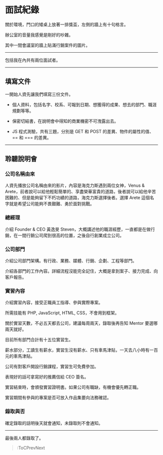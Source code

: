 # 面試紀錄

關於環境，門口的矮桌上放著一排獎盃，左側的牆上有十句格言。

辦公室的音量我感覺是剛好的吵雜。

其中一間會議室的牆上貼滿行銷案件的圖片。

---

包括我在內共有兩位面試者。

---

## 填寫文件

一開始人資先讓我們填寫三份文件。

* 個人資料，包括名字、校系、可報到日期、想獲得的成果、想去的部門、職涯規劃等等。

* 保密切結書，在說明會中得知的商業機密不可洩露出去。

* JS 程式測驗，共有三題，分別是 GET 和 POST 的差異、物件的屬性的值、== 和 === 的差異。

---

## 聆聽說明會

### 公司名稱由來

人資先播放公司名稱由來的影片，內容是海克力斯遇到兩位女神，Venus & Arete，前者說可以給他輕鬆簡單的、享盡榮華富貴的道路，後者說可以給他辛苦困難的、但是能夠留下不朽功績的道路，海克力斯選擇後者。選擇 Arete 這個名字就是希望公司能夠不畏艱難、勇於面對挑戰。

### 總經理

介紹 Founder & CEO 黃逸旻 Steven，大概講述他的職涯經歷，一直都是在做行銷，在一間行銷公司爬到很高的位置，之後自行創業成立公司。

### 公司部門

介紹公司部門架構。有行政、業務、媒體、行銷、企劃、工程等部門。

介紹各部門的工作內容。詳細流程沒能完全記住，大概是拿到案子、接力完成、向客戶報告。

### 實習內容

介紹實習內容，接受正職員工指導、參與實際專案。

所需技能有 PHP, JavaScript, HTML, CSS，不會用到框架。

關於實習天數，不必五天都去公司，建議每周兩天，錄取後再告知 Mentor 要選哪兩天就好。

目前所有部門合計有十五位實習生。

薪水部分，工讀生有薪水，實習生沒有薪水、只有車馬津貼，一天去八小時有一百元的車馬津貼。

公司有對客戶開設行銷課程，實習生可免費參加。

表現好的話可拿寫好的推薦信給 CEO 簽名。

實習結束時，會頒發實習證明書。如果公司有職缺，有機會優先轉正職。

實習期間有參與的專案是否可放入作品集要向法務確認。

### 錄取與否

確定錄取的話明後天就會通知，未錄取則不會通知。

---

最後兩人都錄取了。

> :ToCPrevNext